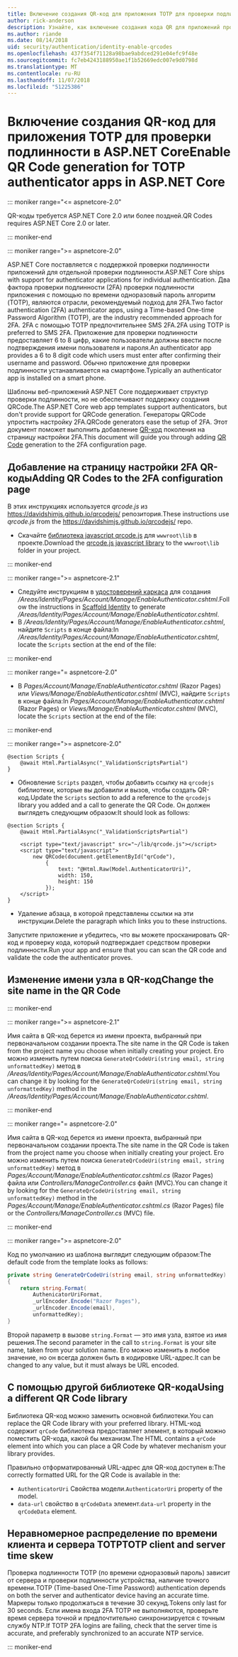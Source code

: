 ```yaml
---
title: Включение создания QR-код для приложения TOTP для проверки подлинности в ASP.NET Core
author: rick-anderson
description: Узнайте, как включение создания кода QR для приложений проверки подлинности TOTP, которые работают с ASP.NET Core двухфакторной проверки подлинности.
ms.author: riande
ms.date: 08/14/2018
uid: security/authentication/identity-enable-qrcodes
ms.openlocfilehash: 437f354f71128a98bae9abdced291e04efc9f48e
ms.sourcegitcommit: fc7eb4243188950ae1f1b52669edc007e9d0798d
ms.translationtype: MT
ms.contentlocale: ru-RU
ms.lasthandoff: 11/07/2018
ms.locfileid: "51225386"
---
```

# <a name="enable-qr-code-generation-for-totp-authenticator-apps-in-aspnet-core"></a><span data-ttu-id="2404a-103">Включение создания QR-код для приложения TOTP для проверки подлинности в ASP.NET Core</span><span class="sxs-lookup"><span data-stu-id="2404a-103">Enable QR Code generation for TOTP authenticator apps in ASP.NET Core</span></span>

::: moniker range="<= aspnetcore-2.0"

<span data-ttu-id="2404a-104">QR-коды требуется ASP.NET Core 2.0 или более поздней.</span><span class="sxs-lookup"><span data-stu-id="2404a-104">QR Codes requires ASP.NET Core 2.0 or later.</span></span>

::: moniker-end

::: moniker range=">= aspnetcore-2.0"

<span data-ttu-id="2404a-105">ASP.NET Core поставляется с поддержкой проверки подлинности приложений для отдельной проверки подлинности.</span><span class="sxs-lookup"><span data-stu-id="2404a-105">ASP.NET Core ships with support for authenticator applications for individual authentication.</span></span> <span data-ttu-id="2404a-106">Два фактора проверки подлинности (2FA) проверки подлинности приложения с помощью по времени одноразовый пароль алгоритм (TOTP), являются отрасли, рекомендуемый подход для 2FA.</span><span class="sxs-lookup"><span data-stu-id="2404a-106">Two factor authentication (2FA) authenticator apps, using a Time-based One-time Password Algorithm (TOTP), are the industry recommended approach for 2FA.</span></span> <span data-ttu-id="2404a-107">2FA с помощью TOTP предпочтительнее SMS 2FA.</span><span class="sxs-lookup"><span data-stu-id="2404a-107">2FA using TOTP is preferred to SMS 2FA.</span></span> <span data-ttu-id="2404a-108">Приложение для проверки подлинности предоставляет 6 to 8 цифр, какие пользователи должны ввести после подтверждения имени пользователя и пароля.</span><span class="sxs-lookup"><span data-stu-id="2404a-108">An authenticator app provides a 6 to 8 digit code which users must enter after confirming their username and password.</span></span> <span data-ttu-id="2404a-109">Обычно приложение для проверки подлинности устанавливается на смартфоне.</span><span class="sxs-lookup"><span data-stu-id="2404a-109">Typically an authenticator app is installed on a smart phone.</span></span>

<span data-ttu-id="2404a-110">Шаблоны веб-приложений ASP.NET Core поддерживает структур проверки подлинности, но не обеспечивают поддержку создания QRCode.</span><span class="sxs-lookup"><span data-stu-id="2404a-110">The ASP.NET Core web app templates support authenticators, but don't provide support for QRCode generation.</span></span> <span data-ttu-id="2404a-111">Генераторы QRCode упростить настройку 2FA.</span><span class="sxs-lookup"><span data-stu-id="2404a-111">QRCode generators ease the setup of 2FA.</span></span> <span data-ttu-id="2404a-112">Этот документ поможет выполнить добавление [QR-код](https://wikipedia.org/wiki/QR_code) поколения на страницу настройки 2FA.</span><span class="sxs-lookup"><span data-stu-id="2404a-112">This document will guide you through adding [QR Code](https://wikipedia.org/wiki/QR_code) generation to the 2FA configuration page.</span></span>

## <a name="adding-qr-codes-to-the-2fa-configuration-page"></a><span data-ttu-id="2404a-113">Добавление на страницу настройки 2FA QR-коды</span><span class="sxs-lookup"><span data-stu-id="2404a-113">Adding QR Codes to the 2FA configuration page</span></span>

<span data-ttu-id="2404a-114">В этих инструкциях используется *qrcode.js* из https://davidshimjs.github.io/qrcodejs/ репозитория.</span><span class="sxs-lookup"><span data-stu-id="2404a-114">These instructions use *qrcode.js* from the https://davidshimjs.github.io/qrcodejs/ repo.</span></span>

* <span data-ttu-id="2404a-115">Скачайте [библиотека javascript qrcode.js](https://davidshimjs.github.io/qrcodejs/) для `wwwroot\lib` в проекте.</span><span class="sxs-lookup"><span data-stu-id="2404a-115">Download the [qrcode.js javascript library](https://davidshimjs.github.io/qrcodejs/) to the `wwwroot\lib` folder in your project.</span></span>

::: moniker-end

::: moniker range=">= aspnetcore-2.1"

* <span data-ttu-id="2404a-116">Следуйте инструкциям в [удостоверений каркаса](xref:security/authentication/scaffold-identity) для создания */Areas/Identity/Pages/Account/Manage/EnableAuthenticator.cshtml*.</span><span class="sxs-lookup"><span data-stu-id="2404a-116">Follow the instructions in [Scaffold Identity](xref:security/authentication/scaffold-identity) to generate */Areas/Identity/Pages/Account/Manage/EnableAuthenticator.cshtml*.</span></span>
* <span data-ttu-id="2404a-117">В */Areas/Identity/Pages/Account/Manage/EnableAuthenticator.cshtml*, найдите `Scripts` в конце файла:</span><span class="sxs-lookup"><span data-stu-id="2404a-117">In */Areas/Identity/Pages/Account/Manage/EnableAuthenticator.cshtml*, locate the `Scripts` section at the end of the file:</span></span>

::: moniker-end

::: moniker range="= aspnetcore-2.0"

* <span data-ttu-id="2404a-118">В *Pages/Account/Manage/EnableAuthenticator.cshtml* (Razor Pages) или *Views/Manage/EnableAuthenticator.cshtml* (MVC), найдите `Scripts` в конце файла:</span><span class="sxs-lookup"><span data-stu-id="2404a-118">In *Pages/Account/Manage/EnableAuthenticator.cshtml* (Razor Pages) or *Views/Manage/EnableAuthenticator.cshtml* (MVC), locate the `Scripts` section at the end of the file:</span></span>

::: moniker-end

::: moniker range=">= aspnetcore-2.0"

```cshtml
@section Scripts {
    @await Html.PartialAsync("_ValidationScriptsPartial")
}
```

* <span data-ttu-id="2404a-119">Обновление `Scripts` раздел, чтобы добавить ссылку на `qrcodejs` библиотеки, которые вы добавили и вызов, чтобы создать QR-код.</span><span class="sxs-lookup"><span data-stu-id="2404a-119">Update the `Scripts` section to add a reference to the `qrcodejs` library you added and a call to generate the QR Code.</span></span> <span data-ttu-id="2404a-120">Он должен выглядеть следующим образом:</span><span class="sxs-lookup"><span data-stu-id="2404a-120">It should look as follows:</span></span>

```cshtml
@section Scripts {
    @await Html.PartialAsync("_ValidationScriptsPartial")

    <script type="text/javascript" src="~/lib/qrcode.js"></script>
    <script type="text/javascript">
        new QRCode(document.getElementById("qrCode"),
            {
                text: "@Html.Raw(Model.AuthenticatorUri)",
                width: 150,
                height: 150
            });
    </script>
}
```

* <span data-ttu-id="2404a-121">Удаление абзаца, в которой представлены ссылки на эти инструкции.</span><span class="sxs-lookup"><span data-stu-id="2404a-121">Delete the paragraph which links you to these instructions.</span></span>

<span data-ttu-id="2404a-122">Запустите приложение и убедитесь, что вы можете просканировать QR-код и проверку кода, который подтверждает средством проверки подлинности.</span><span class="sxs-lookup"><span data-stu-id="2404a-122">Run your app and ensure that you can scan the QR code and validate the code the authenticator proves.</span></span>

## <a name="change-the-site-name-in-the-qr-code"></a><span data-ttu-id="2404a-123">Изменение имени узла в QR-код</span><span class="sxs-lookup"><span data-stu-id="2404a-123">Change the site name in the QR Code</span></span>

::: moniker-end

::: moniker range=">= aspnetcore-2.1"

<span data-ttu-id="2404a-124">Имя сайта в QR-код берется из имени проекта, выбранный при первоначальном создании проекта.</span><span class="sxs-lookup"><span data-stu-id="2404a-124">The site name in the QR Code is taken from the project name you choose when initially creating your project.</span></span> <span data-ttu-id="2404a-125">Его можно изменить путем поиска `GenerateQrCodeUri(string email, string unformattedKey)` метод в */Areas/Identity/Pages/Account/Manage/EnableAuthenticator.cshtml*.</span><span class="sxs-lookup"><span data-stu-id="2404a-125">You can change it by looking for the `GenerateQrCodeUri(string email, string unformattedKey)` method in the */Areas/Identity/Pages/Account/Manage/EnableAuthenticator.cshtml*.</span></span>

::: moniker-end

::: moniker range="= aspnetcore-2.0"

<span data-ttu-id="2404a-126">Имя сайта в QR-код берется из имени проекта, выбранный при первоначальном создании проекта.</span><span class="sxs-lookup"><span data-stu-id="2404a-126">The site name in the QR Code is taken from the project name you choose when initially creating your project.</span></span> <span data-ttu-id="2404a-127">Его можно изменить путем поиска `GenerateQrCodeUri(string email, string unformattedKey)` метод в *Pages/Account/Manage/EnableAuthenticator.cshtml.cs* (Razor Pages) файла или *Controllers/ManageController.cs* файл (MVC).</span><span class="sxs-lookup"><span data-stu-id="2404a-127">You can change it by looking for the `GenerateQrCodeUri(string email, string unformattedKey)` method in the *Pages/Account/Manage/EnableAuthenticator.cshtml.cs* (Razor Pages) file or the *Controllers/ManageController.cs* (MVC) file.</span></span>

::: moniker-end

::: moniker range=">= aspnetcore-2.0"

<span data-ttu-id="2404a-128">Код по умолчанию из шаблона выглядит следующим образом:</span><span class="sxs-lookup"><span data-stu-id="2404a-128">The default code from the template looks as follows:</span></span>

```csharp
private string GenerateQrCodeUri(string email, string unformattedKey)
{
    return string.Format(
        AuthenicatorUriFormat,
        _urlEncoder.Encode("Razor Pages"),
        _urlEncoder.Encode(email),
        unformattedKey);
}
```

<span data-ttu-id="2404a-129">Второй параметр в вызове `string.Format` — это имя узла, взятое из имя решения.</span><span class="sxs-lookup"><span data-stu-id="2404a-129">The second parameter in the call to `string.Format` is your site name, taken from your solution name.</span></span> <span data-ttu-id="2404a-130">Его можно изменить в любое значение, но он всегда должен быть в кодировке URL-адрес.</span><span class="sxs-lookup"><span data-stu-id="2404a-130">It can be changed to any value, but it must always be URL encoded.</span></span>

## <a name="using-a-different-qr-code-library"></a><span data-ttu-id="2404a-131">С помощью другой библиотеке QR-кода</span><span class="sxs-lookup"><span data-stu-id="2404a-131">Using a different QR Code library</span></span>

<span data-ttu-id="2404a-132">Библиотека QR-код можно заменить основной библиотеки.</span><span class="sxs-lookup"><span data-stu-id="2404a-132">You can replace the QR Code library with your preferred library.</span></span> <span data-ttu-id="2404a-133">HTML-код содержит `qrCode` библиотека предоставляет элемент, в который можно поместить QR-кода, какой бы механизм.</span><span class="sxs-lookup"><span data-stu-id="2404a-133">The HTML contains a `qrCode` element into which you can place a QR Code by whatever mechanism your library provides.</span></span>

<span data-ttu-id="2404a-134">Правильно отформатированный URL-адрес для QR-код доступен в:</span><span class="sxs-lookup"><span data-stu-id="2404a-134">The correctly formatted URL for the QR Code is available in the:</span></span>

* <span data-ttu-id="2404a-135">`AuthenticatorUri` Свойства модели.</span><span class="sxs-lookup"><span data-stu-id="2404a-135">`AuthenticatorUri` property of the model.</span></span>
* <span data-ttu-id="2404a-136">`data-url` свойство в `qrCodeData` элемент.</span><span class="sxs-lookup"><span data-stu-id="2404a-136">`data-url` property in the `qrCodeData` element.</span></span>

## <a name="totp-client-and-server-time-skew"></a><span data-ttu-id="2404a-137">Неравномерное распределение по времени клиента и сервера TOTP</span><span class="sxs-lookup"><span data-stu-id="2404a-137">TOTP client and server time skew</span></span>

<span data-ttu-id="2404a-138">Проверка подлинности TOTP (по времени одноразовый пароль) зависит от сервера и проверки подлинности устройства, наличие точного времени.</span><span class="sxs-lookup"><span data-stu-id="2404a-138">TOTP (Time-based One-Time Password) authentication depends on both the server and authenticator device having an accurate time.</span></span> <span data-ttu-id="2404a-139">Маркеры только продолжаться в течение 30 секунд.</span><span class="sxs-lookup"><span data-stu-id="2404a-139">Tokens only last for 30 seconds.</span></span> <span data-ttu-id="2404a-140">Если имена входа 2FA TOTP не выполняются, проверьте время сервера точной и предпочтительно синхронизируется с точным службу NTP.</span><span class="sxs-lookup"><span data-stu-id="2404a-140">If TOTP 2FA logins are failing, check that the server time is accurate, and preferably synchronized to an accurate NTP service.</span></span>

::: moniker-end

